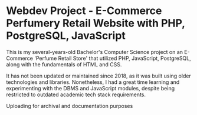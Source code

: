 # Webdev Project - E-Commerce Perfumery Retail Website with PHP, PostgreSQL, JavaScript


This is my several-years-old Bachelor's Computer Science project on an E-Commerce 'Perfume Retail Store' that utilized PHP, JavaScript, PostgreSQL, along with the fundamentals of HTML and CSS.

It has not been updated or maintained since 2018, as it was built using older technologies and libraries. Nonetheless, I had a great time learning and experimenting with the DBMS and JavaScript modules, despite being restricted to outdated academic tech stack requirements.

Uploading for archival and documentation purposes

